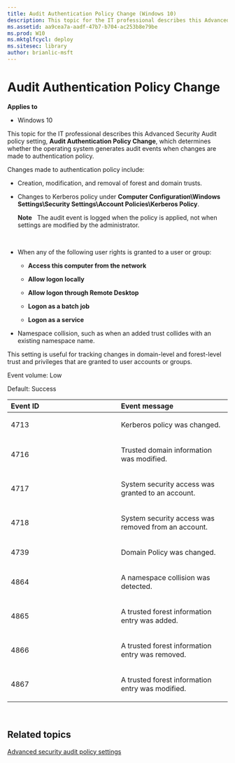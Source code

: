 ```yaml
---
title: Audit Authentication Policy Change (Windows 10)
description: This topic for the IT professional describes this Advanced Security Audit policy setting, Audit Authentication Policy Change, which determines whether the operating system generates audit events when changes are made to authentication policy.
ms.assetid: aa9cea7a-aadf-47b7-b704-ac253b8e79be
ms.prod: W10
ms.mktglfcycl: deploy
ms.sitesec: library
author: brianlic-msft
---
```


# Audit Authentication Policy Change


**Applies to**

-   Windows 10

This topic for the IT professional describes this Advanced Security Audit policy setting, **Audit Authentication Policy Change**, which determines whether the operating system generates audit events when changes are made to authentication policy.

Changes made to authentication policy include:

-   Creation, modification, and removal of forest and domain trusts.

-   Changes to Kerberos policy under **Computer Configuration\\Windows Settings\\Security Settings\\Account Policies\\Kerberos Policy**.

    **Note**  
    The audit event is logged when the policy is applied, not when settings are modified by the administrator.

     

-   When any of the following user rights is granted to a user or group:

    -   **Access this computer from the network**

    -   **Allow logon locally**

    -   **Allow logon through Remote Desktop**

    -   **Logon as a batch job**

    -   **Logon as a service**

-   Namespace collision, such as when an added trust collides with an existing namespace name.

This setting is useful for tracking changes in domain-level and forest-level trust and privileges that are granted to user accounts or groups.

Event volume: Low

Default: Success

<table>
<colgroup>
<col width="50%" />
<col width="50%" />
</colgroup>
<thead>
<tr class="header">
<th align="left">Event ID</th>
<th align="left">Event message</th>
</tr>
</thead>
<tbody>
<tr class="odd">
<td align="left"><p>4713</p></td>
<td align="left"><p>Kerberos policy was changed.</p></td>
</tr>
<tr class="even">
<td align="left"><p>4716</p></td>
<td align="left"><p>Trusted domain information was modified.</p></td>
</tr>
<tr class="odd">
<td align="left"><p>4717</p></td>
<td align="left"><p>System security access was granted to an account.</p></td>
</tr>
<tr class="even">
<td align="left"><p>4718</p></td>
<td align="left"><p>System security access was removed from an account.</p></td>
</tr>
<tr class="odd">
<td align="left"><p>4739</p></td>
<td align="left"><p>Domain Policy was changed.</p></td>
</tr>
<tr class="even">
<td align="left"><p>4864</p></td>
<td align="left"><p>A namespace collision was detected.</p></td>
</tr>
<tr class="odd">
<td align="left"><p>4865</p></td>
<td align="left"><p>A trusted forest information entry was added.</p></td>
</tr>
<tr class="even">
<td align="left"><p>4866</p></td>
<td align="left"><p>A trusted forest information entry was removed.</p></td>
</tr>
<tr class="odd">
<td align="left"><p>4867</p></td>
<td align="left"><p>A trusted forest information entry was modified.</p></td>
</tr>
</tbody>
</table>

 

## Related topics


[Advanced security audit policy settings](advanced-security-audit-policy-settings.md)

 

 





